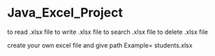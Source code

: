 # Java_Excel_Project
to read .xlsx file 
to write .xlsx file 
to search .xlsx file 
to delete .xlsx file

create your own excel file and give path
Example= students.xlsx
